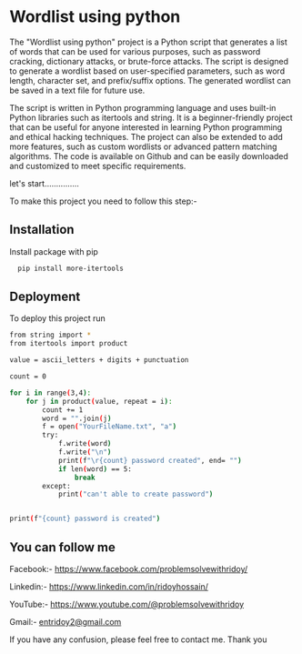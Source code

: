 
# Wordlist using python

The "Wordlist using python" project is a Python script that generates a list of words that can be used for various purposes, such as password cracking, dictionary attacks, or brute-force attacks. The script is designed to generate a wordlist based on user-specified parameters, such as word length, character set, and prefix/suffix options. The generated wordlist can be saved in a text file for future use.

The script is written in Python programming language and uses built-in Python libraries such as itertools and string. It is a beginner-friendly project that can be useful for anyone interested in learning Python programming and ethical hacking techniques. The project can also be extended to add more features, such as custom wordlists or advanced pattern matching algorithms. The code is available on Github and can be easily downloaded and customized to meet specific requirements.

let's start...............

To make this project you need to follow this step:-










## Installation

Install package with pip

```bash
  pip install more-itertools

```
    
## Deployment

To deploy this project run

```bash
from string import *
from itertools import product

value = ascii_letters + digits + punctuation

count = 0

for i in range(3,4):
    for j in product(value, repeat = i):
        count += 1
        word = "".join(j)
        f = open("YourFileName.txt", "a")
        try:
            f.write(word)
            f.write("\n")
            print(f"\r{count} password created", end= "")
            if len(word) == 5:
                break
        except:
            print("can't able to create password")


print(f"{count} password is created")
```


## 







## You can follow me

Facebook:- https://www.facebook.com/problemsolvewithridoy/

Linkedin:- https://www.linkedin.com/in/ridoyhossain/

YouTube:- https://www.youtube.com/@problemsolvewithridoy

Gmail:- entridoy2@gmail.com

If you have any confusion, please feel free to contact me. Thank you

